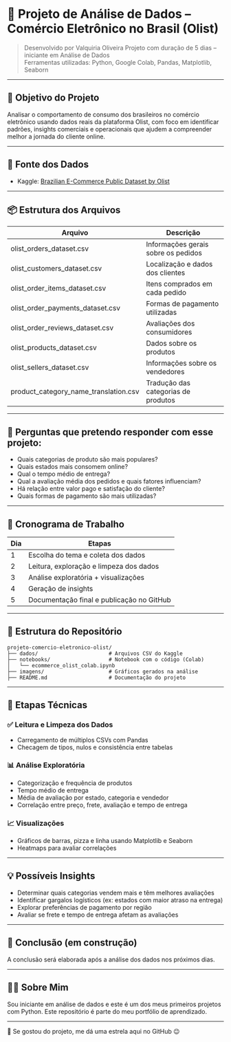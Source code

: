 
# 🛒 Projeto de Análise de Dados – Comércio Eletrônico no Brasil (Olist)

> Desenvolvido por Valquiria Oliveira
> Projeto com duração de 5 dias – iniciante em Análise de Dados  
> Ferramentas utilizadas: Python, Google Colab, Pandas, Matplotlib, Seaborn

---

## 🧠 Objetivo do Projeto

Analisar o comportamento de consumo dos brasileiros no comércio eletrônico usando dados reais da plataforma Olist, com foco em identificar padrões, insights comerciais e operacionais que ajudem a compreender melhor a jornada do cliente online.

---

## 🔗 Fonte dos Dados

- Kaggle: [Brazilian E-Commerce Public Dataset by Olist](https://www.kaggle.com/datasets/olistbr/brazilian-ecommerce/data)

---

## 📦 Estrutura dos Arquivos

| Arquivo                          | Descrição                                       |
|----------------------------------|-------------------------------------------------|
| olist_orders_dataset.csv         | Informações gerais sobre os pedidos             |
| olist_customers_dataset.csv      | Localização e dados dos clientes                |
| olist_order_items_dataset.csv    | Itens comprados em cada pedido                  |
| olist_order_payments_dataset.csv | Formas de pagamento utilizadas                  |
| olist_order_reviews_dataset.csv  | Avaliações dos consumidores                     |
| olist_products_dataset.csv       | Dados sobre os produtos                         |
| olist_sellers_dataset.csv        | Informações sobre os vendedores                 |
| product_category_name_translation.csv | Tradução das categorias de produtos        |

---

## 📝 Perguntas que pretendo responder com esse projeto:

- Quais categorias de produto são mais populares?
- Quais estados mais consomem online?
- Qual o tempo médio de entrega?
- Qual a avaliação média dos pedidos e quais fatores influenciam?
- Há relação entre valor pago e satisfação do cliente?
- Quais formas de pagamento são mais utilizadas?

---

## 📅 Cronograma de Trabalho

| Dia | Etapas                                    |
|-----|-------------------------------------------|
| 1   | Escolha do tema e coleta dos dados        |
| 2   | Leitura, exploração e limpeza dos dados   |
| 3   | Análise exploratória + visualizações      |
| 4   | Geração de insights                       |
| 5   | Documentação final e publicação no GitHub |

---

## 📁 Estrutura do Repositório

```
projeto-comercio-eletronico-olist/
├── dados/                       # Arquivos CSV do Kaggle
├── notebooks/                   # Notebook com o código (Colab)
│   └── ecommerce_olist_colab.ipynb
├── imagens/                     # Gráficos gerados na análise
├── README.md                    # Documentação do projeto
```

---

## 🧪 Etapas Técnicas

### ✅ Leitura e Limpeza dos Dados
- Carregamento de múltiplos CSVs com Pandas
- Checagem de tipos, nulos e consistência entre tabelas

### 📊 Análise Exploratória
- Categorização e frequência de produtos
- Tempo médio de entrega
- Média de avaliação por estado, categoria e vendedor
- Correlação entre preço, frete, avaliação e tempo de entrega

### 📈 Visualizações
- Gráficos de barras, pizza e linha usando Matplotlib e Seaborn
- Heatmaps para avaliar correlações

---

## 💡 Possíveis Insights

- Determinar quais categorias vendem mais e têm melhores avaliações
- Identificar gargalos logísticos (ex: estados com maior atraso na entrega)
- Explorar preferências de pagamento por região
- Avaliar se frete e tempo de entrega afetam as avaliações

---

## 📌 Conclusão (em construção)

A conclusão será elaborada após a análise dos dados nos próximos dias.

---

## 🙋‍♀️ Sobre Mim

Sou iniciante em análise de dados e este é um dos meus primeiros projetos com Python. Este repositório é parte do meu portfólio de aprendizado.

---

📌 Se gostou do projeto, me dá uma estrela aqui no GitHub 😉
